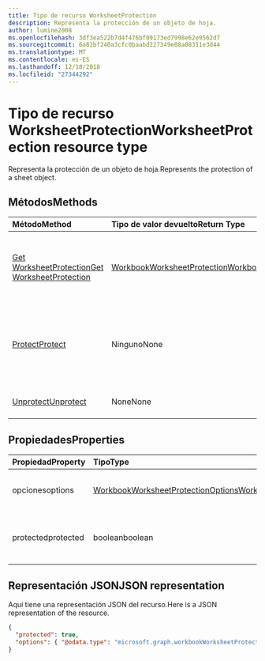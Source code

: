 ```yaml
---
title: Tipo de recurso WorksheetProtection
description: Representa la protección de un objeto de hoja.
author: lumine2008
ms.openlocfilehash: 3df3ea522b7d4f476bf09173ed7998e62e9562d7
ms.sourcegitcommit: 6a82bf240a3cfc0baabd227349e08a08311e3d44
ms.translationtype: MT
ms.contentlocale: es-ES
ms.lasthandoff: 12/18/2018
ms.locfileid: "27344292"
---
```

# <a name="worksheetprotection-resource-type"></a><span data-ttu-id="6dd32-103">Tipo de recurso WorksheetProtection</span><span class="sxs-lookup"><span data-stu-id="6dd32-103">WorksheetProtection resource type</span></span>

<span data-ttu-id="6dd32-104">Representa la protección de un objeto de hoja.</span><span class="sxs-lookup"><span data-stu-id="6dd32-104">Represents the protection of a sheet object.</span></span>


## <a name="methods"></a><span data-ttu-id="6dd32-105">Métodos</span><span class="sxs-lookup"><span data-stu-id="6dd32-105">Methods</span></span>

| <span data-ttu-id="6dd32-106">Método</span><span class="sxs-lookup"><span data-stu-id="6dd32-106">Method</span></span>           | <span data-ttu-id="6dd32-107">Tipo de valor devuelto</span><span class="sxs-lookup"><span data-stu-id="6dd32-107">Return Type</span></span>    |<span data-ttu-id="6dd32-108">Descripción</span><span class="sxs-lookup"><span data-stu-id="6dd32-108">Description</span></span>|
|:---------------|:--------|:----------|
|[<span data-ttu-id="6dd32-109">Get WorksheetProtection</span><span class="sxs-lookup"><span data-stu-id="6dd32-109">Get WorksheetProtection</span></span>](../api/worksheetprotection-get.md) | [<span data-ttu-id="6dd32-110">WorkbookWorksheetProtection</span><span class="sxs-lookup"><span data-stu-id="6dd32-110">WorkbookWorksheetProtection</span></span>](worksheetprotection.md) |<span data-ttu-id="6dd32-111">Lee las propiedades y relaciones del objeto worksheetProtection.</span><span class="sxs-lookup"><span data-stu-id="6dd32-111">Read properties and relationships of worksheetProtection object.</span></span>|
|[<span data-ttu-id="6dd32-112">Protect</span><span class="sxs-lookup"><span data-stu-id="6dd32-112">Protect</span></span>](../api/worksheetprotection-protect.md)|<span data-ttu-id="6dd32-113">Ninguno</span><span class="sxs-lookup"><span data-stu-id="6dd32-113">None</span></span>|<span data-ttu-id="6dd32-p101">Proteger una hoja de cálculo. Produce una excepción si se ha protegido la hoja de cálculo.</span><span class="sxs-lookup"><span data-stu-id="6dd32-p101">Protect a worksheet. It throws if the worksheet has been protected.</span></span>|
|[<span data-ttu-id="6dd32-116">Unprotect</span><span class="sxs-lookup"><span data-stu-id="6dd32-116">Unprotect</span></span>](../api/worksheetprotection-unprotect.md)|<span data-ttu-id="6dd32-117">None</span><span class="sxs-lookup"><span data-stu-id="6dd32-117">None</span></span>|<span data-ttu-id="6dd32-118">Desprotege una hoja de cálculo.</span><span class="sxs-lookup"><span data-stu-id="6dd32-118">Unprotect a worksheet</span></span>|

## <a name="properties"></a><span data-ttu-id="6dd32-119">Propiedades</span><span class="sxs-lookup"><span data-stu-id="6dd32-119">Properties</span></span>
| <span data-ttu-id="6dd32-120">Propiedad</span><span class="sxs-lookup"><span data-stu-id="6dd32-120">Property</span></span>     | <span data-ttu-id="6dd32-121">Tipo</span><span class="sxs-lookup"><span data-stu-id="6dd32-121">Type</span></span>   |<span data-ttu-id="6dd32-122">Descripción</span><span class="sxs-lookup"><span data-stu-id="6dd32-122">Description</span></span>|
|:---------------|:--------|:----------|
|<span data-ttu-id="6dd32-123">opciones</span><span class="sxs-lookup"><span data-stu-id="6dd32-123">options</span></span>|[<span data-ttu-id="6dd32-124">WorkbookWorksheetProtectionOptions</span><span class="sxs-lookup"><span data-stu-id="6dd32-124">WorkbookWorksheetProtectionOptions</span></span>](worksheetprotectionoptions.md)|<span data-ttu-id="6dd32-p102">Opciones de protección de la hoja. Solo lectura.</span><span class="sxs-lookup"><span data-stu-id="6dd32-p102">Sheet protection options. Read-only.</span></span>|
|<span data-ttu-id="6dd32-127">protected</span><span class="sxs-lookup"><span data-stu-id="6dd32-127">protected</span></span>|<span data-ttu-id="6dd32-128">boolean</span><span class="sxs-lookup"><span data-stu-id="6dd32-128">boolean</span></span>|<span data-ttu-id="6dd32-p103">Indica si la hoja de cálculo está protegida.  Solo lectura.</span><span class="sxs-lookup"><span data-stu-id="6dd32-p103">Indicates if the worksheet is protected.  Read-only.</span></span>|

## <a name="json-representation"></a><span data-ttu-id="6dd32-131">Representación JSON</span><span class="sxs-lookup"><span data-stu-id="6dd32-131">JSON representation</span></span>

<span data-ttu-id="6dd32-132">Aquí tiene una representación JSON del recurso.</span><span class="sxs-lookup"><span data-stu-id="6dd32-132">Here is a JSON representation of the resource.</span></span>

<!--{
  "blockType": "resource",
  "optionalProperties": [],
  "baseType": "microsoft.graph.entity",
  "@odata.type": "microsoft.graph.workbookWorksheetProtection"
}-->

```json
{
  "protected": true,
  "options": { "@odata.type": "microsoft.graph.workbookWorksheetProtectionOptions" }
}

```

<!-- uuid: 8fcb5dbc-d5aa-4681-8e31-b001d5168d79
2015-10-25 14:57:30 UTC -->
<!-- {
  "type": "#page.annotation",
  "description": "WorksheetProtection resource",
  "keywords": "",
  "section": "documentation",
  "tocPath": ""
}-->